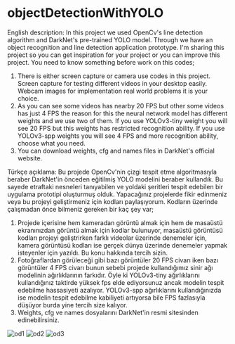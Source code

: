 # objectDetectionWithYOLO

English description:
In this project we used OpenCv's line detection algorithm and DarkNet's pre-trained YOLO model. Through we have an object recognition and line detection application prototype. I'm sharing this project so you can get inspiration for your project or you can improve this project. You need to know something before work on this codes;
1. There is either screen capture or camera use codes in this project. Screen capture for testing different videos in your desktop easily. Webcam images for implementation real world problems it is your choice.
2. As you can see some videos has nearby 20 FPS but other some videos has just 4 FPS the reason for this the neural network model has different weights and we use two of them. If you use YOLOv3-tiny weight you will see 20 FPS but this weights has restricted recognition ability. If you use YOLOv3-spp weights you will see 4 FPS and more recognition ability, choose what you need.
3. You can download weights, cfg and names files in DarkNet's official website.


Türkçe açıklama:
Bu projede OpenCv'nin çizgi tespit etme algoritmasıyla beraber DarkNet'in önceden eğitilmiş YOLO modelini beraber kullandık. Bu sayede etraftaki nesneleri tanıyabilen ve yoldaki şeritleri tespit edebilen bir uygulama prototipi oluşturmuş olduk. Yapacağınız projelerde fikir edinmeniz veya bu projeyi geliştirmeniz için kodları paylaşıyorum. Kodların üzerinde çalışmadan önce bilmeniz gereken bir kaç şey var;
1. Projede içerisine hem kameradan görüntü almak için hem de masaüstü ekranınızdan görüntü almak için kodlar bulunuyor, masaüstü görüntüsü kodları projeyi geliştrirken farklı videolar üzerinde denemeler için, kamera görüntüsü kodları ise gerçek dünya üzerinde denemeler yapmak isteyenler için yazıldı. Bu konu hakkında tercih sizin.
2. Fotoğraflardan görüleceği gibi bazı görüntüler 20 FPS civarı iken bazı görüntüler 4 FPS civarı bunun sebebi projede kullandığımız sinir ağı modelinin ağırlıklarının farkıdır. Öyle ki YOLOv3-tiny ağırlıklarını kullandığınız taktirde yüksek fps elde ediyorsunuz ancak modelin tespit edebilme hassasiyeti azalıyor. YOLOv3-spp ağırlıklarını kullandığınızda ise modelin tespit edebilme kabiliyeti artıyorsa bile FPS fazlasıyla düşüyor burda yine tercih size kalıyor.
3. Weights, cfg ve names dosyalarını DarkNet'in resmi sitesinden edinebilirsiniz.

![od1](https://user-images.githubusercontent.com/79279694/109396292-da770380-7941-11eb-896c-bf71b4ce68a8.png)
![od2](https://user-images.githubusercontent.com/79279694/109396311-ed89d380-7941-11eb-8a3b-ab0340067675.png)
![od3](https://user-images.githubusercontent.com/79279694/109396313-ee226a00-7941-11eb-8b3c-45e484612d03.png)




